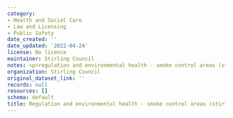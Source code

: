 ```yaml
---
category:
- Health and Social Care
- Law and Licensing
- Public Safety
date_created: ''
date_updated: '2022-04-24'
license: No licence
maintainer: Stirling Council
notes: <p>regulation and environmental health - smoke control areas (stirling)</p>
organization: Stirling Council
original_dataset_link: ''
records: null
resources: []
schema: default
title: Regulation and environmental health - smoke control areas (stirling)
---
```

